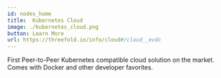 ```yaml
---
id: nodes_home
title:  Kubernetes Cloud
image: ./kubernetes_cloud.png
button: Learn More
url: https://threefold.io/info/cloud#/cloud__evdc
---
```


First Peer-to-Peer Kubernetes compatible cloud solution on the market. Comes with Docker and other developer favorites.
